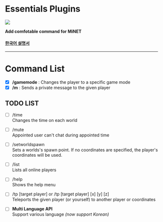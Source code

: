 Essentials Plugins
========
<img src="http://i.imgur.com/fHQg8ZP.jpg" />

__Add comfotable command for MiNET__

#### [한국어 설명서](https://github.com/PIEA/Essentials/blob/master/README_kor.md#essentials)


----------

Command List
======
- [x] __/gamemode__ : Changes the player to a specific game mode
- [x] __/m__ : Sends a private message to the given player

TODO LIST
--
- [ ] /time
<br>Changes the time on each world

- [ ] /mute
<br>Appointed user can't chat during appointed time

- [ ] /setworldspawn
<br>Sets a worlds's spawn point. If no coordinates are specified, the player's coordinates will be used.

- [ ] /list
<br>Lists all online players

- [ ] /help
<br>Shows the help menu

- [ ] /tp [target player] or /tp [target player] [x] [y] [z] 
<br>Teleports the given player (or yourself) to another player or coordinates

- [ ] __Multi Language API__
<br>Support various language _(now support Korean)_
